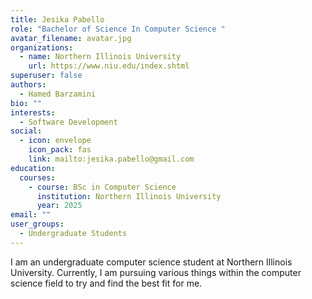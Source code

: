 ```yaml
---
title: Jesika Pabello
role: "Bachelor of Science In Computer Science "
avatar_filename: avatar.jpg
organizations:
  - name: Northern Illinois University
    url: https://www.niu.edu/index.shtml
superuser: false
authors:
  - Hamed Barzamini
bio: ""
interests:
  - Software Development
social:
  - icon: envelope
    icon_pack: fas
    link: mailto:jesika.pabello@gmail.com
education:
  courses:
    - course: BSc in Computer Science
      institution: Northern Illinois University
      year: 2025
email: ""
user_groups:
  - Undergraduate Students
---
```

I am an undergraduate computer science student at Northern Illinois University. Currently, I am pursuing various things within the computer science field to try and find the best fit for me.